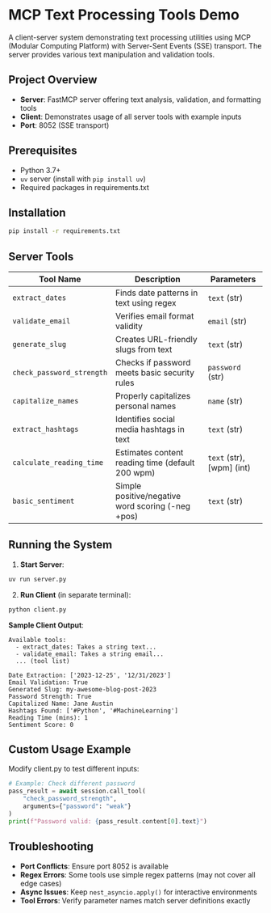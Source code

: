 # MCP Text Processing Tools Demo

A client-server system demonstrating text processing utilities using MCP (Modular Computing Platform) with Server-Sent Events (SSE) transport. The server provides various text manipulation and validation tools.

## Project Overview

- **Server**: FastMCP server offering text analysis, validation, and formatting tools
- **Client**: Demonstrates usage of all server tools with example inputs
- **Port**: 8052 (SSE transport)

## Prerequisites

- Python 3.7+
- `uv` server (install with `pip install uv`)
- Required packages in requirements.txt

## Installation

```bash
pip install -r requirements.txt
```

## Server Tools

| Tool Name                  | Description                                                                 | Parameters                     |
|----------------------------|-----------------------------------------------------------------------------|--------------------------------|
| `extract_dates`            | Finds date patterns in text using regex                                     | `text` (str)                   |
| `validate_email`           | Verifies email format validity                                              | `email` (str)                  |
| `generate_slug`            | Creates URL-friendly slugs from text                                        | `text` (str)                   |
| `check_password_strength`  | Checks if password meets basic security rules                               | `password` (str)               |
| `capitalize_names`         | Properly capitalizes personal names                                         | `name` (str)                   |
| `extract_hashtags`         | Identifies social media hashtags in text                                    | `text` (str)                   |
| `calculate_reading_time`   | Estimates content reading time (default 200 wpm)                            | `text` (str), [wpm] (int)      |
| `basic_sentiment`          | Simple positive/negative word scoring (-neg +pos)                           | `text` (str)                   |

## Running the System

1. **Start Server**:
```bash
uv run server.py
```

2. **Run Client** (in separate terminal):
```bash
python client.py
```

**Sample Client Output**:
```
Available tools:
  - extract_dates: Takes a string text...
  - validate_email: Takes a string email...
  ... (tool list)

Date Extraction: ['2023-12-25', '12/31/2023']
Email Validation: True
Generated Slug: my-awesome-blog-post-2023
Password Strength: True
Capitalized Name: Jane Austin
Hashtags Found: ['#Python', '#MachineLearning']
Reading Time (mins): 1
Sentiment Score: 0
```

## Custom Usage Example

Modify client.py to test different inputs:
```python
# Example: Check different password
pass_result = await session.call_tool(
    "check_password_strength",
    arguments={"password": "weak"}
)
print(f"Password valid: {pass_result.content[0].text}")
```

## Troubleshooting

- **Port Conflicts**: Ensure port 8052 is available
- **Regex Errors**: Some tools use simple regex patterns (may not cover all edge cases)
- **Async Issues**: Keep `nest_asyncio.apply()` for interactive environments
- **Tool Errors**: Verify parameter names match server definitions exactly
